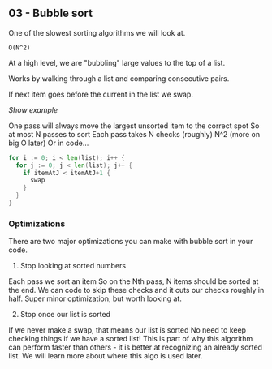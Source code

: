 ## 03 - Bubble sort

One of the slowest sorting algorithms we will look at.

`O(N^2)`

At a high level, we are "bubbling" large values to the top of a list.



Works by walking through a list and comparing consecutive pairs.

If next item goes before the current in the list we swap.

*Show example*

One pass will always move the largest unsorted item to the correct spot
So at most N passes to sort
Each pass takes N checks (roughly)
N^2 (more on big O later)
Or in code...

```go
for i := 0; i < len(list); i++ {
  for j := 0; j < len(list); j++ {
    if itemAtJ < itemAtJ+1 {
      swap
    }
  }
}
```

### Optimizations

There are two major optimizations you can make with bubble sort in your code.

1. Stop looking at sorted numbers

Each pass we sort an item
So on the Nth pass, N items should be sorted at the end.
We can code to skip these checks and it cuts our checks roughly in half.
Super minor optimization, but worth looking at.

2. Stop once our list is sorted

If we never make a swap, that means our list is sorted
No need to keep checking things if we have a sorted list!
This is part of why this algorithm can perform faster than others - it is better at recognizing an already sorted list.
We will learn more about where this algo is used later.
